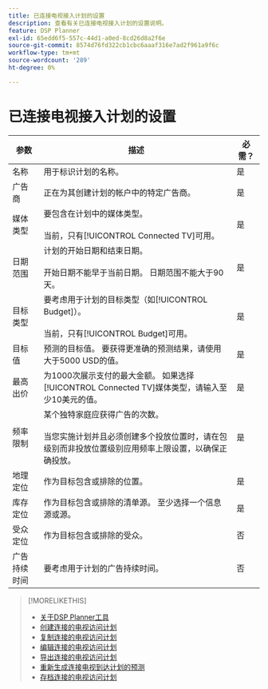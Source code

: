 ```yaml
---
title: 已连接电视接入计划的设置
description: 查看有关已连接电视接入计划的设置说明。
feature: DSP Planner
exl-id: 65edd6f5-557c-44d1-a0ed-8cd26d8a2f6e
source-git-commit: 8574d76fd322cb1cbc6aaaf316e7ad2f961a9f6c
workflow-type: tm+mt
source-wordcount: '289'
ht-degree: 0%

---
```


# 已连接电视接入计划的设置

| 参数 | 描述 | 必需？ |
| --- | --- | --- |
| 名称 | 用于标识计划的名称。 | 是 |
| 广告商 | 正在为其创建计划的帐户中的特定广告商。 | 是 |
| 媒体类型 | 要包含在计划中的媒体类型。<br><br>当前，只有[!UICONTROL Connected TV]可用。 | 是 |
| 日期范围 | 计划的开始日期和结束日期。<br><br>开始日期不能早于当前日期。 日期范围不能大于90天。 | 是 |
| 目标类型 | 要考虑用于计划的目标类型（如[!UICONTROL Budget]）。<br><br>当前，只有[!UICONTROL Budget]可用。 | 是 |
| 目标值 | 预测的目标值。 要获得更准确的预测结果，请使用大于5000 USD的值。 | 是 |
| 最高出价 | 为1000次展示支付的最大金额。 如果选择[!UICONTROL Connected TV]媒体类型，请输入至少10美元的值。 | 是 |
| 频率限制 | 某个独特家庭应获得广告的次数。<br><br>当您实施计划并且必须创建多个投放位置时，请在包级别而非投放位置级别应用频率上限设置，以确保正确投放。 | 是 |
| 地理定位 | 作为目标包含或排除的位置。 | 是 |
| 库存定位 | 作为目标包含或排除的清单源。 至少选择一个信息源或源。 | 是 |
| 受众定位 | 作为目标包含或排除的受众。 | 否 |
| 广告持续时间 | 要考虑用于计划的广告持续时间。 | 否 |

>[!MORELIKETHIS]
>
>* [关于DSP Planner工具](planner-about.md)
>* [创建连接的电视访问计划](planner-create.md)
>* [复制连接的电视访问计划](planner-duplicate.md)
>* [编辑连接的电视访问计划](planner-edit.md)
>* [导出连接的电视访问计划](planner-export.md)
>* [重新生成连接电视到达计划的预测](planner-forecast.md)
>* [存档连接的电视访问计划](planner-archive.md)
